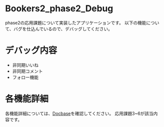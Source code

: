 # Bookers2_phase2_Debug   
phase2の応用課題について実装したアプリケーションです。
以下の機能について、バグを仕込んでいるので、デバッグしてください。

# デバッグ内容
- 非同期いいね
- 非同期コメント
- フォロー機能

# 各機能詳細
各機能詳細については、[Docbase](https://docbase.io/posts/964693/sharing/3177afd1-16b5-4930-9428-cef8232c7921)を確認してください。
応用課題3~6が該当内容です。
